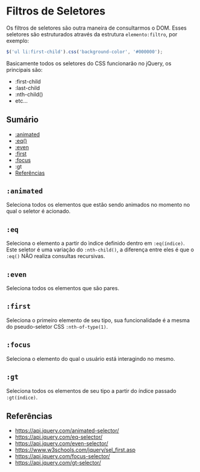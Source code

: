 # Filtros de Seletores

Os filtros de seletores são outra maneira de consultarmos o DOM. Esses seletores são estruturados através da estrutura `elemento:filtro`, por exemplo:

```javascript
$('ul li:first-child').css('background-color', '#000000');
```

Basicamente todos os seletores do CSS funcionarão no jQuery, os principais são:

- :first-child
- :last-child
- :nth-child()
- etc...

## Sumário

- [:animated](#animated)
- [:eq()](#eq)
- [:even](#even)
- [:first](#first)
- [:focus](#focus)
- :gt
- [Referências](#referencias)

## `:animated`

Seleciona todos os elementos que estão sendo animados no momento no qual o seletor é acionado.

## `:eq`

Seleciona o elemento a partir do ìndice definido dentro em `:eq(índice)`. Este seletor é uma variação do `:nth-child()`, a diferença entre eles é que o `:eq()` NÃO realiza consultas recursivas.

## `:even`

Seleciona todos os elementos que são pares.

## `:first`

Seleciona o primeiro elemento de seu tipo, sua funcionalidade é a mesma do pseudo-seletor CSS `:nth-of-type(1)`.

## `:focus`

Seleciona o elemento do qual o usuário está interagindo no mesmo.

## `:gt`

Seleciona todos os elementos de seu tipo a partir do índice passado `:gt(índice)`.

## Referências

- https://api.jquery.com/animated-selector/
- https://api.jquery.com/eq-selector/
- https://api.jquery.com/even-selector/
- https://www.w3schools.com/jquery/sel_first.asp
- https://api.jquery.com/focus-selector/
- https://api.jquery.com/gt-selector/
